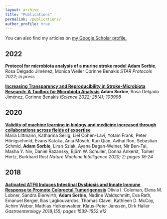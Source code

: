 ```yaml
---
layout: archive
title: "Publications"
permalink: /publications/
author_profile: true
---
```


You can also find my articles on <u><a href="https://scholar.google.de/citations?user=gZu0JE4AAAAJ&hl=en">my Google Scholar profile</a>.</u>

## 2022 

__Protocol for microbiota analysis of a murine stroke model__
**Adam Sorbie**, Rosa Delgado Jiménez, Monica Weiler Corinne Benakis
_STAR Protocols 2022; in press_

__[Increasing Transparency and Reproducibility in Stroke-Microbiota Research: A Toolbox for Microbiota Analysis](https://www.cell.com/iscience/fulltext/S2589-0042(22)00268-1)__
**Adam Sorbie**, Rosa Delgado Jiménez, Corinne Benakis
_iScience 2022; 25(4); 103998_

## 2020

__[Validity of machine learning in biology and medicine increased through collaborations across fields of expertise](http://www.nature.com/articles/s42256-019-0139-8)__  
Maria Littmann, Katharina Sellig, Liel Cohen-Lavi, Yotam Frank, Peter Hönigschmid, Evans Kataka, Anja Mösch, Kun Qian, Avihai Ron, Sebastian Schmid, **Adam Sorbie**, Liran Szlak, Ayana Dagan-Weiner, Nir Ben-Tal, Masha Y. Niv, Daniel Razansky, Björn W. Schuller, Donna Ankerst, Tomer Hertz, Burkhard Rost
_Nature Machine Intelligence 2020; 2; pages 18-24_


## 2018 

__[Activated ATF6 Induces Intestinal Dysbiosis and Innate Immune Response to Promote Colorectal Tumorigenesis](https://linkinghub.elsevier.com/retrieve/pii/S0016508518348169)__
Olivia I. Coleman, Elena M. Lobner, Sandra Bierwirth, **Adam Sorbie**, Nadine Waldschmitt, Eva Rath, Emanuel Berger, Ilias Lagkouvardos, Thomas Clavel, Kathleen D. McCoy, Achim Weber, Mathias Heikenwalder, Klaus-Peter Janssen, Dirk Haller
_Gastroenterology 2018;155; pages 1539-1552.e12_
